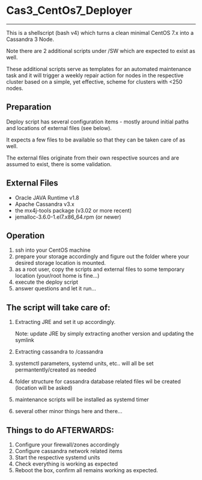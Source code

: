 # Cas3_CentOs7_Deployer
-----------------------
This is a shellscript (bash v4) which turns a clean minimal CentOS 7.x into a Cassandra 3 Node.

Note there are 2 additional scripts under /SW which are expected to exist as well.

These additional scripts serve as templates for an automated maintenance task and it will trigger a weekly repair action for nodes in the respective cluster based on a simple, yet effective, scheme for clusters with <250 nodes.

Preparation
-----------
Deploy script has several configuration items - mostly around initial paths and locations of external files (see below).

It expects a few files to be available so that they can be taken care of as well.

The external files originate from their own respective sources and are assumed to exist, there is some validation.

External Files
--------------
- Oracle JAVA Runtime v1.8
- Apache Cassandra v3.x
- the mx4j-tools package (v3.02 or more recent)
- jemalloc-3.6.0-1.el7.x86_64.rpm (or newer)

Operation
----------
1) ssh into your CentOS machine
2) prepare your storage accordingly and figure out the folder where your desired storage location is mounted.
3) as a root user, copy the scripts and external files to some temporary location (your/root home is fine...)
4) execute the deploy script
5) answer questions and let it run...

The script will take care of:
-----------------------------
1) Extracting JRE and set it up accordingly.

   Note: update JRE by simply extracting another version and updating the symlink
2) Extracting cassandra to /cassandra
3) systemctl parameters, systemd units, etc.. will all be set permantently/created as needed
4) folder structure for cassandra database related files wil be created (location will be asked)
5) maintenance scripts will be installed as systemd timer
6) several other minor things here and there...

Things to do AFTERWARDS:
------------------------
1) Configure your firewall/zones accordingly
2) Configure cassandra network related items
3) Start the respective systemd units
4) Check everything is working as expected
5) Reboot the box, confirm all remains working as expected.


